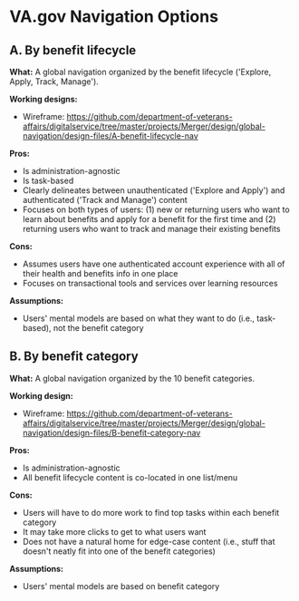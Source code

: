 # VA.gov Navigation Options

## A. By benefit lifecycle

**What:** A global navigation organized by the benefit lifecycle ('Explore, Apply, Track, Manage').

**Working designs:**
* Wireframe: <https://github.com/department-of-veterans-affairs/digitalservice/tree/master/projects/Merger/design/global-navigation/design-files/A-benefit-lifecycle-nav>

**Pros:**
* Is administration-agnostic
* Is task-based
* Clearly delineates between unauthenticated ('Explore and Apply') and authenticated ('Track and Manage') content
* Focuses on both types of users: (1) new or returning users who want to learn about benefits and apply for a benefit for the first time and (2) returning users who want to track and manage their existing benefits

**Cons:**
* Assumes users have one authenticated account experience with all of their health and benefits info in one place
* Focuses on transactional tools and services over learning resources

**Assumptions:**
* Users' mental models are based on what they want to do (i.e., task-based), not the benefit category

## B. By benefit category

**What:** A global navigation organized by the 10 benefit categories.

**Working design:**
* Wireframe: <https://github.com/department-of-veterans-affairs/digitalservice/tree/master/projects/Merger/design/global-navigation/design-files/B-benefit-category-nav>

**Pros:**
* Is administration-agnostic
* All benefit lifecycle content is co-located in one list/menu

**Cons:**
* Users will have to do more work to find top tasks within each benefit category
* It may take more clicks to get to what users want
* Does not have a natural home for edge-case content (i.e., stuff that doesn't neatly fit into one of the benefit categories)

**Assumptions:**
* Users' mental models are based on benefit category
